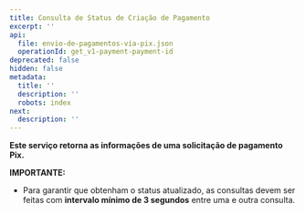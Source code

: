 ```yaml
---
title: Consulta de Status de Criação de Pagamento
excerpt: ''
api:
  file: envio-de-pagamentos-via-pix.json
  operationId: get_v1-payment-payment-id
deprecated: false
hidden: false
metadata:
  title: ''
  description: ''
  robots: index
next:
  description: ''
---
```

**Este serviço retorna as informações de uma solicitação de pagamento Pix.**

**IMPORTANTE:**

- Para garantir que obtenham o status atualizado, as consultas devem ser feitas com **intervalo mínimo de 3 segundos** entre uma e outra consulta.